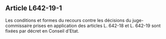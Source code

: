 Article L642-19-1
----
Les conditions et formes du recours contre les décisions du juge-commissaire
prises en application des articles L. 642-18 et L. 642-19 sont fixées par décret
en Conseil d'Etat.
